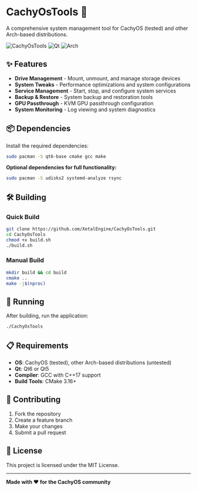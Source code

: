 # CachyOsTools 🚀

A comprehensive system management tool for CachyOS (tested) and other Arch-based distributions.

![CachyOsTools](https://img.shields.io/badge/CachyOsTools-System%20Manager-blue)
![Qt](https://img.shields.io/badge/Qt-6%20%7C%205-green)
![Arch](https://img.shields.io/badge/Arch-Based-Supported-orange)

## ✨ Features

- **Drive Management** - Mount, unmount, and manage storage devices
- **System Tweaks** - Performance optimizations and system configurations
- **Service Management** - Start, stop, and configure system services
- **Backup & Restore** - System backup and restoration tools
- **GPU Passthrough** - KVM GPU passthrough configuration
- **System Monitoring** - Log viewing and system diagnostics

## 📦 Dependencies

Install the required dependencies:

```bash
sudo pacman -S qt6-base cmake gcc make
```

**Optional dependencies for full functionality:**
```bash
sudo pacman -S udisks2 systemd-analyze rsync
```

## 🛠️ Building

### Quick Build
```bash
git clone https://github.com/XetalEngine/CachyOsTools.git
cd CachyOsTools
chmod +x build.sh
./build.sh
```

### Manual Build
```bash
mkdir build && cd build
cmake ..
make -j$(nproc)
```

## 🚀 Running

After building, run the application:
```bash
./CachyOsTools
```

## 📋 Requirements

- **OS**: CachyOS (tested), other Arch-based distributions (untested)
- **Qt**: Qt6 or Qt5
- **Compiler**: GCC with C++17 support
- **Build Tools**: CMake 3.16+

## 🤝 Contributing

1. Fork the repository
2. Create a feature branch
3. Make your changes
4. Submit a pull request

## 📄 License

This project is licensed under the MIT License.

---

**Made with ❤️ for the CachyOS community** 